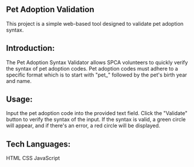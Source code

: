 ## Pet Adoption Validation
This project is a simple web-based tool designed to validate pet adoption syntax.

## Introduction:
The Pet Adoption Syntax Validator allows SPCA volunteers to quickly verify the syntax of pet adoption codes. Pet adoption codes must adhere to a specific format which is to start with "pet_" followed by the pet's birth year and name.

## Usage:
Input the pet adoption code into the provided text field.
Click the "Validate" button to verify the syntax of the input.
If the syntax is valid, a green circle will appear, and if there's an error, a red circle will be displayed.

## Tech Languages:
HTML
CSS
JavaScript
